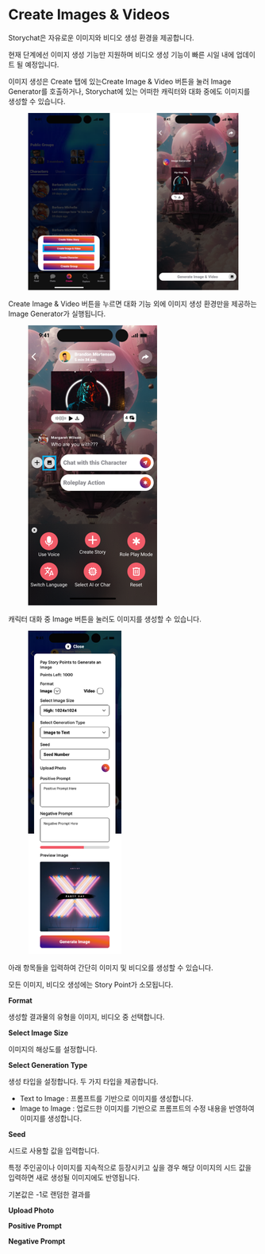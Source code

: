 # Create Images & Videos

Storychat은 자유로운 이미지와 비디오 생성 환경을 제공합니다.

현재 단계에선 이미지 생성 기능만 지원하며 비디오 생성 기능이 빠른 시일 내에 업데이트 될 예정입니다.

이미지 생성은 Create 탭에 있는Create Image & Video 버튼을 눌러 Image Generator를 호출하거나, Storychat에 있는 어떠한 캐릭터와 대화 중에도 이미지를 생성할 수 있습니다.

<figure><img src="../.gitbook/assets/image (15).png" alt=""><figcaption></figcaption></figure>

Create Image & Video 버튼을 누르면 대화 기능 외에 이미지 생성 환경만을 제공하는 Image Generator가 실행됩니다.



<figure><img src="../.gitbook/assets/image (16).png" alt="" width="260"><figcaption></figcaption></figure>

캐릭터 대화 중 Image 버튼을 눌러도 이미지를 생성할 수 있습니다.





<figure><img src="../.gitbook/assets/image (17).png" alt="" width="188"><figcaption></figcaption></figure>

아래 항목들을 입력하여 간단히 이미지 및 비디오를 생성할 수 있습니다.

모든 이미지, 비디오 생성에는 Story Point가 소모됩니다.



**Format**

생성할 결과물의 유형을 이미지, 비디오 중 선택합니다.



**Select Image Size**

이미지의 해상도를 설정합니다.



**Select Generation Type**

생성 타입을 설정합니다. 두 가지 타입을 제공합니다.

* Text to Image : 프롬프트를 기반으로 이미지를 생성합니다.
* Image to Image : 업로드한 이미지를 기반으로 프롬프트의 수정 내용을 반영하여 이미지를 생성합니다.



**Seed**

시드로 사용할 값을 입력합니다.

특정 주인공이나 이미지를 지속적으로 등장시키고 싶을 경우 해당 이미지의 시드 값을 입력하면 새로 생성될 이미지에도 반영됩니다.

기본값은 -1로 랜덤한 결과를&#x20;



**Upload Photo**



**Positive Prompt**



**Negative Prompt**

